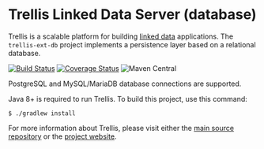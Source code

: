 # Trellis Linked Data Server (database)

Trellis is a scalable platform for building [linked data](https://www.w3.org/TR/ldp/) applications.
The `trellis-ext-db` project implements a persistence layer based on a relational database.

[![Build Status](https://travis-ci.com/trellis-ldp/trellis-ext-db.svg?branch=trellis-ext-db-0.1.x)](https://travis-ci.com/trellis-ldp/trellis-ext-db)
[![Coverage Status](https://coveralls.io/repos/github/trellis-ldp/trellis-ext-db/badge.svg?branch=trellis-ext-db-0.1.x)](https://coveralls.io/github/trellis-ldp/trellis-ext-db?branch=trellis-ext-db-0.1.x)
![Maven Central](https://img.shields.io/maven-central/v/org.trellisldp.ext/trellis-db.svg)

PostgreSQL and MySQL/MariaDB database connections are supported.

Java 8+ is required to run Trellis. To build this project, use this command:

```
$ ./gradlew install
```

For more information about Trellis, please visit either the
[main source repository](https://github.com/trellis-ldp/trellis) or the
[project website](https://www.trellisldp.org).

